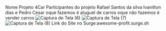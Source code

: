 Nome Projeto 4Car 
Participantes do projeto Rafael Santos da silva Ivanilton dias e Pedro Cesar
oque fazemos é aluguel de carros 
oque não fazemos é vender carros
![Captura de Tela (6)](https://user-images.githubusercontent.com/98034191/163888003-4b3f6a80-56b9-4d6a-b8a7-ef3412d379a0.png)
![Captura de Tela (7)](https://user-images.githubusercontent.com/98034191/163888018-2411386d-1277-4cc5-9f7b-770279baf9de.png)
![Captura de Tela (8)](https://user-images.githubusercontent.com/98034191/163888030-74cf2fc1-b1c7-45c0-bf20-9dd13b684cb4.png)
Link do Site no Surge:awesome-profit.surge.sh



